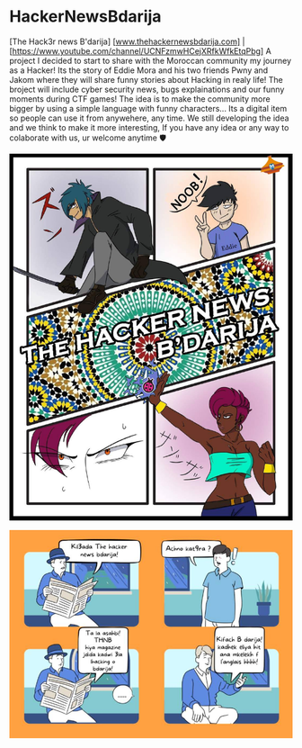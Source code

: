 # HackerNewsBdarija
[The Hack3r news B'darija] [www.thehackernewsbdarija.com] | [https://www.youtube.com/channel/UCNFzmwHCejXRfkWfkEtqPbg]
A project I decided to start to share with the Moroccan community my journey as a Hacker! 
Its the story of Eddie Mora and his two friends Pwny and Jakom where they will share funny stories about Hacking in realy life!
The broject will include cyber security news, bugs explainations and our funny moments during CTF games!
The idea is to make the community more bigger by using a simple language with funny characters...
Its a digital item so people can use it from anywehere, any time.
We still developing the idea and we think to make it more interesting,
If you have any idea or any way to colaborate with us, ur welcome anytime 🛡

![foxdemo](https://raw.githubusercontent.com/Edd13Mora/HackerNewsBdarija/main/197646775_1162914687505947_1372798990718674069_n.jpg)

![foxdemo](https://raw.githubusercontent.com/Edd13Mora/HackerNewsBdarija/main/197909956_1162914607505955_3059537368206584142_n.jpg)

